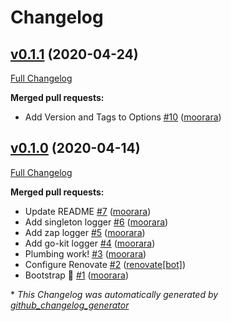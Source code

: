 # Changelog

## [v0.1.1](https://github.com/moorara/log/tree/v0.1.1) (2020-04-24)

[Full Changelog](https://github.com/moorara/log/compare/v0.1.0...v0.1.1)

**Merged pull requests:**

- Add Version and Tags to Options [\#10](https://github.com/moorara/log/pull/10) ([moorara](https://github.com/moorara))

## [v0.1.0](https://github.com/moorara/log/tree/v0.1.0) (2020-04-14)

[Full Changelog](https://github.com/moorara/log/compare/172b7dc109ef2bb5a329cde78e46fb9cc1e30ee0...v0.1.0)

**Merged pull requests:**

- Update README [\#7](https://github.com/moorara/log/pull/7) ([moorara](https://github.com/moorara))
- Add singleton logger [\#6](https://github.com/moorara/log/pull/6) ([moorara](https://github.com/moorara))
- Add zap logger [\#5](https://github.com/moorara/log/pull/5) ([moorara](https://github.com/moorara))
- Add go-kit logger [\#4](https://github.com/moorara/log/pull/4) ([moorara](https://github.com/moorara))
- Plumbing work! [\#3](https://github.com/moorara/log/pull/3) ([moorara](https://github.com/moorara))
- Configure Renovate [\#2](https://github.com/moorara/log/pull/2) ([renovate[bot]](https://github.com/apps/renovate))
- Bootstrap 🚀 [\#1](https://github.com/moorara/log/pull/1) ([moorara](https://github.com/moorara))



\* *This Changelog was automatically generated by [github_changelog_generator](https://github.com/github-changelog-generator/github-changelog-generator)*
